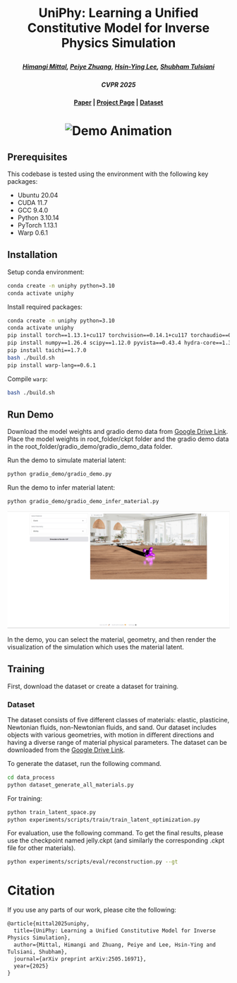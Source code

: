 # <p align="center"> UniPhy: Learning a Unified Constitutive Model for Inverse Physics Simulation </p>


#####  <p align="center"> [Himangi Mittal](https://himangim.github.io/), [Peiye Zhuang](https://payeah.net/), [Hsin-Ying Lee](https://hsinyinglee.com/), [Shubham Tulsiani](https://shubhtuls.github.io/)</p>
##### <p align="center"> CVPR 2025


#### <p align="center">[Paper](https://arxiv.org/pdf/2505.16971) | [Project Page](https://himangim.github.io/UniPhy/) | <a href="https://drive.google.com/drive/folders/1C0FSG7DQ4b9qmu28Hw0ShyTK3PZhBMln?usp=drive_link">Dataset</a> 

# <p align="center"> ![Demo Animation](assets/grid_animation3.gif) </p>

## Prerequisites

This codebase is tested using the environment with the following key packages:

- Ubuntu 20.04
- CUDA 11.7
- GCC 9.4.0
- Python 3.10.14
- PyTorch 1.13.1
- Warp 0.6.1

## Installation

Setup conda environment:

```bash
conda create -n uniphy python=3.10
conda activate uniphy
```

Install required packages:

```bash
conda create -n uniphy python=3.10
conda activate uniphy
pip install torch==1.13.1+cu117 torchvision==0.14.1+cu117 torchaudio==0.13.1 --extra-index-url https://download.pytorch.org/whl/cu117
pip install numpy==1.26.4 scipy==1.12.0 pyvista==0.43.4 hydra-core==1.3.2 trimesh==4.2.0 einops==0.7.0 tqdm==4.66.2 psutil==5.9.8 tensorboard==2.16.2 ipython open3d==0.18.0 scikit-image==0.22.0 gradio
pip install taichi==1.7.0
bash ./build.sh
pip install warp-lang==0.6.1
```

Compile `warp`:

```bash
bash ./build.sh
```

## Run Demo

Download the model weights and gradio demo data from [Google Drive Link](https://drive.google.com/drive/folders/1C0FSG7DQ4b9qmu28Hw0ShyTK3PZhBMln?usp=drive_link). 
Place the model weights in root_folder/ckpt folder and the gradio demo data in the root_folder/gradio_demo/gradio_demo_data folder.

Run the demo to simulate material latent:
```bash
python gradio_demo/gradio_demo.py
```

Run the demo to infer material latent:
```bash
python gradio_demo/gradio_demo_infer_material.py
```

![teaser](assets/demo.png)

In the demo, you can select the material, geometry, and then render the visualization of the simulation which uses the material latent.

## Training

First, download the dataset or create a dataset for training.

### Dataset
The dataset consists of five different classes of materials: elastic, plasticine, Newtonian fluids, non-Newtonian fluids, and sand. 
Our dataset includes objects with various geometries, with motion in different directions and having a diverse range of material physical parameters. 
The dataset can be downloaded from the [Google Drive Link](https://drive.google.com/drive/folders/1C0FSG7DQ4b9qmu28Hw0ShyTK3PZhBMln?usp=drive_link). 

To generate the dataset, run the following command.

```bash
cd data_process
python dataset_generate_all_materials.py
```

For training:

```bash
python train_latent_space.py
python experiments/scripts/train/train_latent_optimization.py
```

For evaluation, use the following command. To get the final results, please use the checkpoint named jelly.ckpt (and similarly the corresponding .ckpt file for other materials).

```bash
python experiments/scripts/eval/reconstruction.py --gt
```

# Citation

If you use any parts of our work, please cite the following:

```
@article{mittal2025uniphy,
  title={UniPhy: Learning a Unified Constitutive Model for Inverse Physics Simulation},
  author={Mittal, Himangi and Zhuang, Peiye and Lee, Hsin-Ying and Tulsiani, Shubham},
  journal={arXiv preprint arXiv:2505.16971},
  year={2025}
}
```
